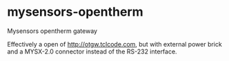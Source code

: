 # mysensors-opentherm
Mysensors opentherm gateway

Effectively a open of http://otgw.tclcode.com, but with external power brick and a MYSX-2.0 connector instead of the RS-232 interface.
